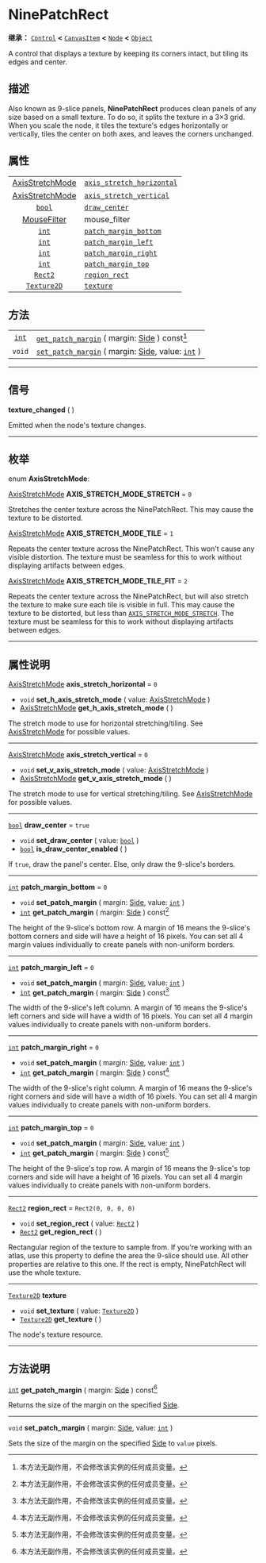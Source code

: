 <!-- ⚠ 请勿编辑本文件 ⚠ -->
<!-- 本文档使用脚本从 WeDot 引擎源码仓库生成。 -->
<!-- 生成脚本：https://github.com/WeDot-Engine/WeDot/tree/master/doc/tools/make_md.py； -->
<!-- 原文件：https://github.com/WeDot-Engine/WeDot/tree/master/doc/classes/NinePatchRect.xml。 -->

<div id="_class_ninepatchrect"></div>

# NinePatchRect

**继承：** [`Control`](class_control.md) **<** [`CanvasItem`](class_canvasitem.md) **<** [`Node`](class_node.md) **<** [`Object`](class_object.md)

A control that displays a texture by keeping its corners intact, but tiling its edges and center.

## 描述

Also known as 9-slice panels, **NinePatchRect** produces clean panels of any size based on a small texture. To do so, it splits the texture in a 3×3 grid. When you scale the node, it tiles the texture's edges horizontally or vertically, tiles the center on both axes, and leaves the corners unchanged.

## 属性

|||
|:-:|:--|
| [AxisStretchMode](#enum_ninepatchrect_axisstretchmode) | [`axis_stretch_horizontal`](class_ninepatchrect.md#class_ninepatchrect_property_axis_stretch_horizontal) | ``0``                                                                               |
| [AxisStretchMode](#enum_ninepatchrect_axisstretchmode) | [`axis_stretch_vertical`](class_ninepatchrect.md#class_ninepatchrect_property_axis_stretch_vertical)     | ``0``                                                                               |
| [`bool`](class_bool.md)                                | [`draw_center`](class_ninepatchrect.md#class_ninepatchrect_property_draw_center)                         | ``true``                                                                            |
| [MouseFilter](#enum_control_mousefilter)               | mouse_filter                                                                                             | ``2`` (overrides [`Control`](class_control.md#class_control_property_mouse_filter)) |
| [`int`](class_int.md)                                  | [`patch_margin_bottom`](class_ninepatchrect.md#class_ninepatchrect_property_patch_margin_bottom)         | ``0``                                                                               |
| [`int`](class_int.md)                                  | [`patch_margin_left`](class_ninepatchrect.md#class_ninepatchrect_property_patch_margin_left)             | ``0``                                                                               |
| [`int`](class_int.md)                                  | [`patch_margin_right`](class_ninepatchrect.md#class_ninepatchrect_property_patch_margin_right)           | ``0``                                                                               |
| [`int`](class_int.md)                                  | [`patch_margin_top`](class_ninepatchrect.md#class_ninepatchrect_property_patch_margin_top)               | ``0``                                                                               |
| [`Rect2`](class_rect2.md)                              | [`region_rect`](class_ninepatchrect.md#class_ninepatchrect_property_region_rect)                         | ``Rect2(0, 0, 0, 0)``                                                               |
| [`Texture2D`](class_texture2d.md)                      | [`texture`](class_ninepatchrect.md#class_ninepatchrect_property_texture)                                 |                                                                                     |

## 方法

|||
|:-:|:--|
| [`int`](class_int.md) | [`get_patch_margin`](class_ninepatchrect.md#class_ninepatchrect_method_get_patch_margin) ( margin: [Side](#enum_@globalscope_side) ) const[^const]                 |
| `void`                | [`set_patch_margin`](class_ninepatchrect.md#class_ninepatchrect_method_set_patch_margin) ( margin: [Side](#enum_@globalscope_side), value: [`int`](class_int.md) ) |

<!-- rst-class:: classref-section-separator -->

---

## 信号

<div id="_class_class_ninepatchrect_signal_texture_changed"></div>

**texture_changed** ( ) <div id="class_ninepatchrect_signal_texture_changed"></div>

Emitted when the node's texture changes.

<!-- rst-class:: classref-section-separator -->

---

## 枚举

<div id="_class_enum_ninepatchrect_axisstretchmode"></div>

enum **AxisStretchMode**: <div id="enum_ninepatchrect_axisstretchmode"></div>

<div id="_class_ninepatchrect_constant_axis_stretch_mode_stretch"></div>

[AxisStretchMode](#enum_ninepatchrect_axisstretchmode) **AXIS_STRETCH_MODE_STRETCH** = ``0``

Stretches the center texture across the NinePatchRect. This may cause the texture to be distorted.

<div id="_class_ninepatchrect_constant_axis_stretch_mode_tile"></div>

[AxisStretchMode](#enum_ninepatchrect_axisstretchmode) **AXIS_STRETCH_MODE_TILE** = ``1``

Repeats the center texture across the NinePatchRect. This won't cause any visible distortion. The texture must be seamless for this to work without displaying artifacts between edges.

<div id="_class_ninepatchrect_constant_axis_stretch_mode_tile_fit"></div>

[AxisStretchMode](#enum_ninepatchrect_axisstretchmode) **AXIS_STRETCH_MODE_TILE_FIT** = ``2``

Repeats the center texture across the NinePatchRect, but will also stretch the texture to make sure each tile is visible in full. This may cause the texture to be distorted, but less than [`AXIS_STRETCH_MODE_STRETCH`](class_ninepatchrect.md#class_ninepatchrect_constant_axis_stretch_mode_stretch). The texture must be seamless for this to work without displaying artifacts between edges.

<!-- rst-class:: classref-section-separator -->

---

## 属性说明

<div id="_class_ninepatchrect_property_axis_stretch_horizontal"></div>

[AxisStretchMode](#enum_ninepatchrect_axisstretchmode) **axis_stretch_horizontal** = ``0`` <div id="class_ninepatchrect_property_axis_stretch_horizontal"></div>

- `void` **set_h_axis_stretch_mode** ( value: [AxisStretchMode](#enum_ninepatchrect_axisstretchmode) )
- [AxisStretchMode](#enum_ninepatchrect_axisstretchmode) **get_h_axis_stretch_mode** ( )

The stretch mode to use for horizontal stretching/tiling. See [AxisStretchMode](#enum_ninepatchrect_axisstretchmode) for possible values.

<!-- rst-class:: classref-item-separator -->

---

<div id="_class_ninepatchrect_property_axis_stretch_vertical"></div>

[AxisStretchMode](#enum_ninepatchrect_axisstretchmode) **axis_stretch_vertical** = ``0`` <div id="class_ninepatchrect_property_axis_stretch_vertical"></div>

- `void` **set_v_axis_stretch_mode** ( value: [AxisStretchMode](#enum_ninepatchrect_axisstretchmode) )
- [AxisStretchMode](#enum_ninepatchrect_axisstretchmode) **get_v_axis_stretch_mode** ( )

The stretch mode to use for vertical stretching/tiling. See [AxisStretchMode](#enum_ninepatchrect_axisstretchmode) for possible values.

<!-- rst-class:: classref-item-separator -->

---

<div id="_class_ninepatchrect_property_draw_center"></div>

[`bool`](class_bool.md) **draw_center** = ``true`` <div id="class_ninepatchrect_property_draw_center"></div>

- `void` **set_draw_center** ( value: [`bool`](class_bool.md) )
- [`bool`](class_bool.md) **is_draw_center_enabled** ( )

If `true`, draw the panel's center. Else, only draw the 9-slice's borders.

<!-- rst-class:: classref-item-separator -->

---

<div id="_class_ninepatchrect_property_patch_margin_bottom"></div>

[`int`](class_int.md) **patch_margin_bottom** = ``0`` <div id="class_ninepatchrect_property_patch_margin_bottom"></div>

- `void` **set_patch_margin** ( margin: [Side](#enum_@globalscope_side), value: [`int`](class_int.md) )
- [`int`](class_int.md) **get_patch_margin** ( margin: [Side](#enum_@globalscope_side) ) const[^const]

The height of the 9-slice's bottom row. A margin of 16 means the 9-slice's bottom corners and side will have a height of 16 pixels. You can set all 4 margin values individually to create panels with non-uniform borders.

<!-- rst-class:: classref-item-separator -->

---

<div id="_class_ninepatchrect_property_patch_margin_left"></div>

[`int`](class_int.md) **patch_margin_left** = ``0`` <div id="class_ninepatchrect_property_patch_margin_left"></div>

- `void` **set_patch_margin** ( margin: [Side](#enum_@globalscope_side), value: [`int`](class_int.md) )
- [`int`](class_int.md) **get_patch_margin** ( margin: [Side](#enum_@globalscope_side) ) const[^const]

The width of the 9-slice's left column. A margin of 16 means the 9-slice's left corners and side will have a width of 16 pixels. You can set all 4 margin values individually to create panels with non-uniform borders.

<!-- rst-class:: classref-item-separator -->

---

<div id="_class_ninepatchrect_property_patch_margin_right"></div>

[`int`](class_int.md) **patch_margin_right** = ``0`` <div id="class_ninepatchrect_property_patch_margin_right"></div>

- `void` **set_patch_margin** ( margin: [Side](#enum_@globalscope_side), value: [`int`](class_int.md) )
- [`int`](class_int.md) **get_patch_margin** ( margin: [Side](#enum_@globalscope_side) ) const[^const]

The width of the 9-slice's right column. A margin of 16 means the 9-slice's right corners and side will have a width of 16 pixels. You can set all 4 margin values individually to create panels with non-uniform borders.

<!-- rst-class:: classref-item-separator -->

---

<div id="_class_ninepatchrect_property_patch_margin_top"></div>

[`int`](class_int.md) **patch_margin_top** = ``0`` <div id="class_ninepatchrect_property_patch_margin_top"></div>

- `void` **set_patch_margin** ( margin: [Side](#enum_@globalscope_side), value: [`int`](class_int.md) )
- [`int`](class_int.md) **get_patch_margin** ( margin: [Side](#enum_@globalscope_side) ) const[^const]

The height of the 9-slice's top row. A margin of 16 means the 9-slice's top corners and side will have a height of 16 pixels. You can set all 4 margin values individually to create panels with non-uniform borders.

<!-- rst-class:: classref-item-separator -->

---

<div id="_class_ninepatchrect_property_region_rect"></div>

[`Rect2`](class_rect2.md) **region_rect** = ``Rect2(0, 0, 0, 0)`` <div id="class_ninepatchrect_property_region_rect"></div>

- `void` **set_region_rect** ( value: [`Rect2`](class_rect2.md) )
- [`Rect2`](class_rect2.md) **get_region_rect** ( )

Rectangular region of the texture to sample from. If you're working with an atlas, use this property to define the area the 9-slice should use. All other properties are relative to this one. If the rect is empty, NinePatchRect will use the whole texture.

<!-- rst-class:: classref-item-separator -->

---

<div id="_class_ninepatchrect_property_texture"></div>

[`Texture2D`](class_texture2d.md) **texture** <div id="class_ninepatchrect_property_texture"></div>

- `void` **set_texture** ( value: [`Texture2D`](class_texture2d.md) )
- [`Texture2D`](class_texture2d.md) **get_texture** ( )

The node's texture resource.

<!-- rst-class:: classref-section-separator -->

---

## 方法说明

<div id="_class_ninepatchrect_method_get_patch_margin"></div>

[`int`](class_int.md) **get_patch_margin** ( margin: [Side](#enum_@globalscope_side) ) const[^const]<div id="class_ninepatchrect_method_get_patch_margin"></div>

Returns the size of the margin on the specified [Side](#enum_@globalscope_side).

<!-- rst-class:: classref-item-separator -->

---

<div id="_class_ninepatchrect_method_set_patch_margin"></div>

`void` **set_patch_margin** ( margin: [Side](#enum_@globalscope_side), value: [`int`](class_int.md) )<div id="class_ninepatchrect_method_set_patch_margin"></div>

Sets the size of the margin on the specified [Side](#enum_@globalscope_side) to `value` pixels.

[^virtual]: 本方法通常需要用户覆盖才能生效。
[^const]: 本方法无副作用，不会修改该实例的任何成员变量。
[^vararg]: 本方法除了能接受在此处描述的参数外，还能够继续接受任意数量的参数。
[^constructor]: 本方法用于构造某个类型。
[^static]: 调用本方法无需实例，可直接使用类名进行调用。
[^operator]: 本方法描述的是使用本类型作为左操作数的有效运算符。
[^bitfield]: 这个值是由下列位标志构成位掩码的整数。
[^void]: 无返回值。
